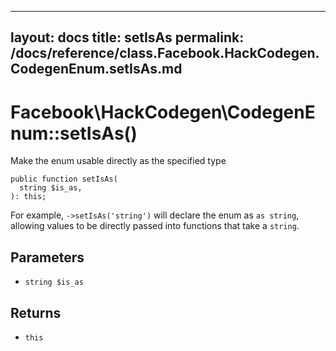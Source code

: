 
***

layout: docs
title: setIsAs
permalink: /docs/reference/class.Facebook.HackCodegen.CodegenEnum.setIsAs.md
---







# Facebook\\HackCodegen\\CodegenEnum::setIsAs()




Make the enum usable directly as the specified type




``` Hack
public function setIsAs(
  string $is_as,
): this;
```




For example, ` ->setIsAs('string') ` will declare the enum as `` as string ``,
allowing values to be directly passed into functions that take a ``` string ```.




## Parameters




* ` string $is_as `




## Returns




- ` this `